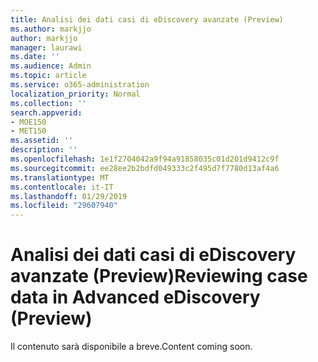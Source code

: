 ```yaml
---
title: Analisi dei dati casi di eDiscovery avanzate (Preview)
ms.author: markjjo
author: markjjo
manager: laurawi
ms.date: ''
ms.audience: Admin
ms.topic: article
ms.service: o365-administration
localization_priority: Normal
ms.collection: ''
search.appverid:
- MOE150
- MET150
ms.assetid: ''
description: ''
ms.openlocfilehash: 1e1f2704042a9f94a91858035c01d201d9412c9f
ms.sourcegitcommit: ee28ee2b2bdfd049333c2f495d7f7780d13af4a6
ms.translationtype: MT
ms.contentlocale: it-IT
ms.lasthandoff: 01/29/2019
ms.locfileid: "29607940"
---
```

# <a name="reviewing-case-data-in-advanced-ediscovery-preview"></a><span data-ttu-id="c72d1-102">Analisi dei dati casi di eDiscovery avanzate (Preview)</span><span class="sxs-lookup"><span data-stu-id="c72d1-102">Reviewing case data in Advanced eDiscovery (Preview)</span></span>

<span data-ttu-id="c72d1-103">Il contenuto sarà disponibile a breve.</span><span class="sxs-lookup"><span data-stu-id="c72d1-103">Content coming soon.</span></span>
